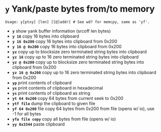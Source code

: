 <!-- TITLE: y -->

#  **`y`** Yank/paste bytes from/to memory


```text
Usage: y[ptxy] [len] [[@]addr] # See wd? for memcpy, same as 'yf'.
```


- **`y`** show yank buffer information (srcoff len bytes)
- **`y 16`** copy 16 bytes into clipboard
- **`y 16 0x200`** copy 16 bytes into clipboard from 0x200
- **`y 16 @ 0x200`** copy 16 bytes into clipboard from 0x200
- **`yz`** copy up to blocksize zero terminated string bytes into clipboard
- **`yz 16`** copy up to 16 zero terminated string bytes into clipboard
- **`yz @ 0x200`** copy up to blocksize zero terminated string bytes into clipboard from 0x200
- **`yz 16 @ 0x200`** copy up to 16 zero terminated string bytes into clipboard from 0x200
- **`yp`** print contents of clipboard
- **`yx`** print contents of clipboard in hexadecimal
- **`ys`** print contents of clipboard as string
- **`yt 64 0x200`** copy 64 bytes from current seek to 0x200
- **`ytf file`** dump the clipboard to given file
- **`yf 64 0x200`** file copy 64 bytes from 0x200 from file (opens w/ io), use -1 for all bytes
- **`yfa file copy`** copy all bytes from file (opens w/ io)
- **`yy 0x3344`** paste clipboard

<p hidden>yz yp yx ys yt ytf yf yfa yy</p>